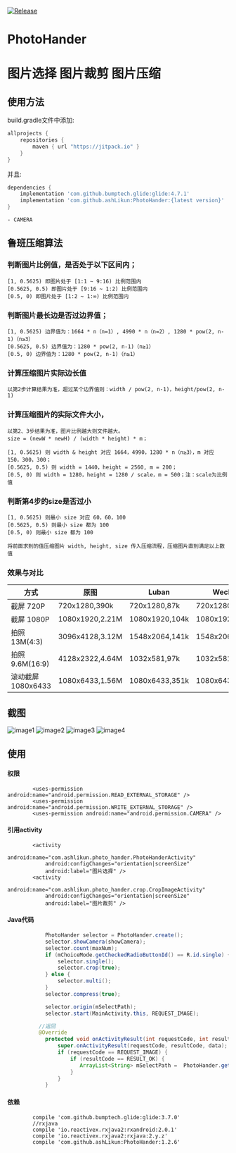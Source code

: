 [![Release](https://jitpack.io/v/ashLikun/PhotoHander.svg)](https://jitpack.io/#ashLikun/PhotoHander)


# **PhotoHander**
# 图片选择  图片裁剪 图片压缩
## 使用方法

build.gradle文件中添加:
```gradle
allprojects {
    repositories {
        maven { url "https://jitpack.io" }
    }
}
```
并且:

```gradle
dependencies {
    implementation 'com.github.bumptech.glide:glide:4.7.1'
    implementation 'com.github.ashLikun:PhotoHander:{latest version}'
}
```
    - CAMERA
## 鲁班压缩算法

### 判断图片比例值，是否处于以下区间内；
    [1, 0.5625) 即图片处于 [1:1 ~ 9:16) 比例范围内
    [0.5625, 0.5) 即图片处于 [9:16 ~ 1:2) 比例范围内
    [0.5, 0) 即图片处于 [1:2 ~ 1:∞) 比例范围内

### 判断图片最长边是否过边界值；
    [1, 0.5625) 边界值为：1664 * n（n=1）, 4990 * n（n=2）, 1280 * pow(2, n-1)（n≥3）
    [0.5625, 0.5) 边界值为：1280 * pow(2, n-1)（n≥1）
    [0.5, 0) 边界值为：1280 * pow(2, n-1)（n≥1）

### 计算压缩图片实际边长值
    以第2步计算结果为准，超过某个边界值则：width / pow(2, n-1)，height/pow(2, n-1)

### 计算压缩图片的实际文件大小，
    以第2、3步结果为准，图片比例越大则文件越大。
    size = (newW * newH) / (width * height) * m；

    [1, 0.5625) 则 width & height 对应 1664，4990，1280 * n（n≥3），m 对应 150，300，300；
    [0.5625, 0.5) 则 width = 1440，height = 2560, m = 200；
    [0.5, 0) 则 width = 1280，height = 1280 / scale，m = 500；注：scale为比例值

### 判断第4步的size是否过小

    [1, 0.5625) 则最小 size 对应 60，60，100
    [0.5625, 0.5) 则最小 size 都为 100
    [0.5, 0) 则最小 size 都为 100

    将前面求到的值压缩图片 width, height, size 传入压缩流程，压缩图片直到满足以上数值

### 效果与对比
|       方式      |      原图      |    Luban     |    Wechat   |
|-----------------|---------------|---------------|-------------|
|截屏 720P        |720x1280,390k  |720x1280,87k   |720x1280,56k  |
|截屏 1080P       |1080x1920,2.21M|1080x1920,104k |1080x1920,112k|
|拍照 13M(4:3)    |3096x4128,3.12M|1548x2064,141k |1548x2064,147k|
|拍照 9.6M(16:9)  |4128x2322,4.64M|1032x581,97k   |1032x581,74k  |
|滚动截屏 1080x6433|1080x6433,1.56M|1080x6433,351k|1080x6433,482k|

## 截图
![image1](art/image1.png) ![image2](art/image2.png) ![image3](art/image3.png) ![image4](art/image4.png)

## 使用
####    权限
            <uses-permission android:name="android.permission.READ_EXTERNAL_STORAGE" />
            <uses-permission android:name="android.permission.WRITE_EXTERNAL_STORAGE" />
            <uses-permission android:name="android.permission.CAMERA" />
####    引用activity
            <activity
                android:name="com.ashlikun.photo_hander.PhotoHanderActivity"
                android:configChanges="orientation|screenSize"
                android:label="图片选择" />
            <activity
                android:name="com.ashlikun.photo_hander.crop.CropImageActivity"
                android:configChanges="orientation|screenSize"
                android:label="图片裁剪" />
####    Java代码
```java
            PhotoHander selector = PhotoHander.create();
            selector.showCamera(showCamera);
            selector.count(maxNum);
            if (mChoiceMode.getCheckedRadioButtonId() == R.id.single) {
                selector.single();
                selector.crop(true);
            } else {
                selector.multi();
            }
            selector.compress(true);

            selector.origin(mSelectPath);
            selector.start(MainActivity.this, REQUEST_IMAGE);

          //返回
          @Override
            protected void onActivityResult(int requestCode, int resultCode, Intent data) {
                super.onActivityResult(requestCode, resultCode, data);
                if (requestCode == REQUEST_IMAGE) {
                    if (resultCode == RESULT_OK) {
                       ArrayList<String> mSelectPath =  PhotoHander.getIntentResult(data);
                    }
                }
            }
```
####    依赖
            compile 'com.github.bumptech.glide:glide:3.7.0'
            //rxjava
            compile 'io.reactivex.rxjava2:rxandroid:2.0.1'
            compile 'io.reactivex.rxjava2:rxjava:2.y.z'
            compile 'com.github.ashLikun:PhotoHander:1.2.6'

